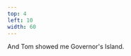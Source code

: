 ```yaml
---
top: 4
left: 10
width: 60
---
```

<span class="voice--teresa dark">
And Tom showed me Governor's Island.
</span>
